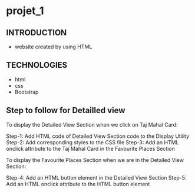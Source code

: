 # projet_1
 
## INTRODUCTION
*  website created by using HTML
## TECHNOLOGIES
* html
* css
* Bootstrap 
## Step to follow for Detailled view

To display the Detailed View Section when we click on Taj Mahal Card:

Step-1: Add HTML code of Detailed View Section code to the Display Utility
Step-2: Add corresponding styles to the CSS file
Step-3: Add an HTML onclick attribute to the Taj Mahal Card in the Favourite Places Section

To display the Favourite Places Section when we are in the Detailed View Section:

Step-4: Add an HTML button element in the Detailed View Section
Step-5: Add an HTML onclick attribute to the HTML button element

